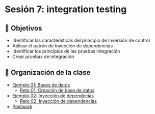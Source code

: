# Sesión 7: integration testing

## :dart: Objetivos

- Identificar las características del principio de Inversión de control
- Aplicar el patrón de Inyección de dependencias
- Identificar los principios de las pruebas integración
- Crear pruebas de integración

## 📂 Organización de la clase


- [Ejemplo 01:  Bases de datos](./Ejemplo-01)
    - [Reto 01: Creación de base de datos](./Reto-01)
- [Ejemplo 02: Inyección de dependecias](./Ejemplo-02)
    - [Reto  02: Inyección de dependencias](./Reto-02)
- [Postwork](./Postwork)




